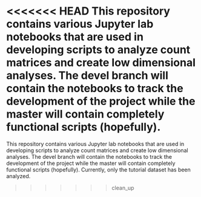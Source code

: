 <<<<<<< HEAD
This repository contains various Jupyter lab notebooks that are used in developing scripts to analyze count matrices and create low dimensional analyses. The devel branch will contain the notebooks to track the development of the project while the master will contain completely functional scripts (hopefully).
=======


This repository contains various Jupyter lab notebooks that are used in developing scripts to analyze count matrices and create low dimensional analyses. The devel branch will contain the notebooks to track the development of the project while the master will contain completely functional scripts (hopefully). Currently, only the tutorial dataset has been analyzed.

>>>>>>> clean_up
